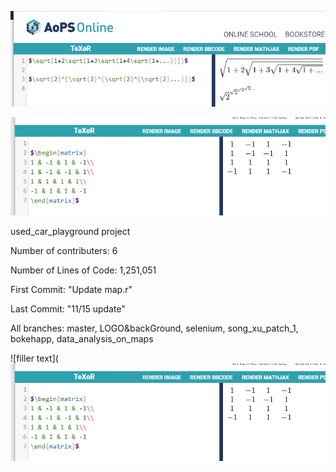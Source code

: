 
![filler text](https://github.com/niclee500/oss-repo-template/blob/master/labs/lab-03/latex_formulae.png)

![filler text](https://github.com/niclee500/oss-repo-template/blob/master/labs/lab-03/hadamard_matrix.png)

used_car_playground project

Number of contributers: 6

Number of Lines of Code: 1,251,051

First Commit: "Update map.r"

Last Commit: "11/15 update"

All branches: master, LOGO&backGround, selenium, song_xu_patch_1, bokehapp, data_analysis_on_maps

![filler text](![filler text](https://github.com/niclee500/oss-repo-template/blob/master/labs/lab-03/hadamard_matrix.png)
